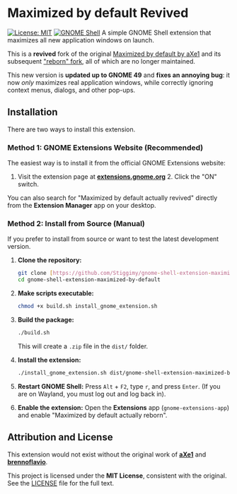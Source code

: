 # Maximized by default Revived

[![License: MIT](https://img.shields.io/badge/License-MIT-yellow.svg)](https://opensource.org/licenses/MIT)
[![GNOME Shell](https://img.shields.io/badge/GNOME-45--49-blue.svg)](https://www.gnome.org)
A simple GNOME Shell extension that maximizes all new application windows on launch.

This is a **revived** fork of the original [Maximized by default by aXe1](https://github.com/aXe1/gnome-shell-extension-maximized-by-default) and its subsequent ["reborn" fork](https://github.com/brennoflavio/gnome-shell-extension-maximized-by-default), all of which are no longer maintained.

This new version is **updated up to GNOME 49** and **fixes an annoying bug**: it now *only* maximizes real application windows, while correctly ignoring context menus, dialogs, and other pop-ups.


## Installation

There are two ways to install this extension.

### Method 1: GNOME Extensions Website (Recommended)

The easiest way is to install it from the official GNOME Extensions website:

1.  Visit the extension page at [**extensions.gnome.org**](https://extensions.gnome.org/extension/8756/maximized-by-default-actually-reborn/) 2.  Click the "ON" switch.

You can also search for "Maximized by default actually revived" directly from the **Extension Manager** app on your desktop.

### Method 2: Install from Source (Manual)

If you prefer to install from source or want to test the latest development version.

1.  **Clone the repository:**
    ```bash
    git clone [https://github.com/Stiggimy/gnome-shell-extension-maximized-by-default.git](https://github.com/Stiggimy/gnome-shell-extension-maximized-by-default.git)
    cd gnome-shell-extension-maximized-by-default
    ```

2.  **Make scripts executable:**
    ```bash
    chmod +x build.sh install_gnome_extension.sh
    ```

3.  **Build the package:**
    ```bash
    ./build.sh
    ```
    This will create a `.zip` file in the `dist/` folder.

4.  **Install the extension:**
    ```bash
    ./install_gnome_extension.sh dist/gnome-shell-extension-maximized-by-default.zip
    ```

5.  **Restart GNOME Shell:**
    Press `Alt` + `F2`, type `r`, and press `Enter`. (If you are on Wayland, you must log out and log back in).

6.  **Enable the extension:**
    Open the **Extensions** app (`gnome-extensions-app`) and enable "Maximized by default actually reborn".

## Attribution and License

This extension would not exist without the original work of **[aXe1](https://github.com/aXe1)** and **[brennoflavio](https://github.com/brennoflavio)**.

This project is licensed under the **MIT License**, consistent with the original. See the [LICENSE](LICENSE) file for the full text.
